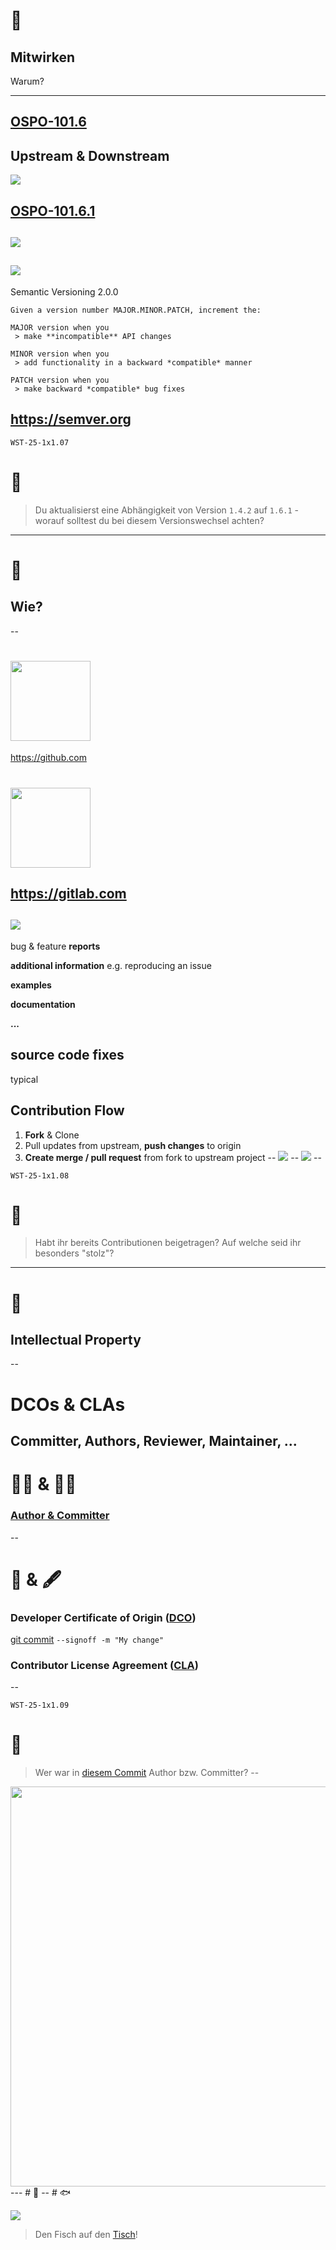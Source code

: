 # 💪

## Mitwirken

Warum?

<hr>

[OSPO-101.6](https://digital-sustainability.github.io/module-eoss-ospo101/module7/)
--
## Upstream & Downstream

![](https://digital-sustainability.github.io/module-eoss-ospo101/module6/supply-chain-funnel.png)

[OSPO-101.6.1](https://digital-sustainability.github.io/module-eoss-ospo101/module6/)
--
![](https://digital-sustainability.github.io/module-eoss-ospo101/module6/dev-without-upstreaming.png)
--
![](https://digital-sustainability.github.io/module-eoss-ospo101/module6/dev-with-upstreaming.png)
--
Semantic Versioning 2.0.0

```md[1|3-4|6-7|9-10|4,7,10|]
Given a version number MAJOR.MINOR.PATCH, increment the:

MAJOR version when you 
 > make **incompatible** API changes

MINOR version when you  
 > add functionality in a backward *compatible* manner

PATCH version when you  
 > make backward *compatible* bug fixes
```

https://semver.org
--
<!-- .element: data-background-color="SeaGreen" -->

`WST-25-1x1.07`

# 🔢

> Du aktualisierst eine Abhängigkeit von Version `1.4.2` auf `1.6.1` - worauf solltest du bei diesem Versionswechsel achten?
---
# 🤔

## Wie?
--

# <img width="128" src="https://cdn.jsdelivr.net/npm/simple-icons@v9/icons/github.svg" />

https://github.com

# <img width="128" src="https://cdn.jsdelivr.net/npm/simple-icons@v9/icons/gitlab.svg" />


https://gitlab.com
--
![](https://digital-sustainability.github.io/module-eoss-ospo101/module4/what-is-a-contributor.png)
--
bug & feature **reports**

**additional information** e.g. reproducing an issue

**examples**

**documentation**

**...**

**source code** fixes
--
typical

## Contribution Flow

1. **Fork** & Clone
2. Pull updates from upstream, **push changes** to origin
3. **Create merge / pull request** from fork to upstream project
--
![](https://digital-sustainability.github.io/module-eoss-ospo101/module6/setup.png)
--
![](https://digital-sustainability.github.io/module-eoss-ospo101/module6/pull-requests.png)
--
<!-- .element: data-background-color="SeaGreen" -->

`WST-25-1x1.08`

# 🐙

> Habt ihr bereits Contributionen beigetragen? Auf welche seid ihr besonders "stolz"? 
---
# 🌊

## Intellectual Property
--
# DCOs & CLAs

Committer, Authors, Reviewer, Maintainer, ...
--
# 🧑‍🎨 & 🧑‍💻

### [Author & Committer](https://git-scm.com/book/en/v2/Git-Basics-Viewing-the-Commit-History)
--
# 📝 & 🖋️

### Developer Certificate of Origin ([DCO](https://en.wikipedia.org/wiki/Developer_Certificate_of_Origin))

[git commit](https://git-scm.com/docs/git-commit) `--signoff -m "My change"`

### Contributor License Agreement ([CLA](https://en.wikipedia.org/wiki/Contributor_License_Agreement))
--
<!-- .element: data-background-color="SeaGreen" -->

`WST-25-1x1.09`

# 📝

> Wer war in [diesem Commit](https://github.com/torvalds/linux/commit/e00e99ba6c6b8e5239e75cd6684a6827d93c39a2) Author bzw. Committer?
--
<img src="https://digital-sustainability.github.io/module-eoss-ospo101/module6/signal-intent.png" width="640px">
---
# 🥗
--
<!-- .element: data-background-color="LightSkyBlue" -->
# 🐟

![](http://api.qrserver.com/v1/create-qr-code/?color=000000&amp;bgcolor=FFFFFF&amp;data=https%3A%2F%2Fetherpad.wikimedia.org%2Fp%2Fbfh-wst-25-1x1-fish&amp;qzone=1&amp;margin=0&amp;size=300x300&amp;ecc=L)

> Den Fisch auf den [Tisch](https://etherpad.wikimedia.org/p/bfh-wst-25-1x1-fish)!